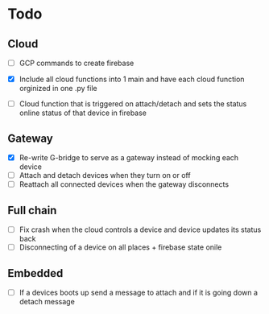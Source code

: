 # Todo

## Cloud
- [ ] GCP commands to create firebase
- [x] Include all cloud functions into 1 main and have each cloud function orginized in one .py file
- [ ] Cloud function that is triggered on attach/detach and sets the status online status of that device in firebase


## Gateway
- [x] Re-write G-bridge to serve as a gateway instead of mocking each device
- [ ] Attach and detach devices when they turn on or off
- [ ] Reattach all connected devices when the gateway disconnects

## Full chain
- [ ] Fix crash when the cloud controls a device and device updates its status back
- [ ] Disconnecting of a device on all places + firebase state onile

## Embedded
- [ ] If a devices boots up send a message to attach and if it is going down a detach message